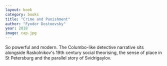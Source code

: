 ```yaml
---
layout: book
category: books
title: "Crime and Punishment"
author: "Fyodor Dostoevsky"
year: 2018
image: cap.jpg
---
```

So powerful and modern.  The Columbo-like 
detective narrative sits alongside 
Raskolnikov's 19th century social 
theorising, the sense of place in St 
Petersburg and the parallel story of 
Svidrigaylov.
